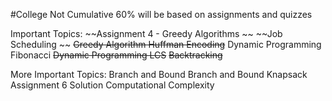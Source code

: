 #College
Not Cumulative
60% will be based on assignments and quizzes

Important Topics:
	~~Assignment 4 - Greedy Algorithms ~~
	~~Job Scheduling ~~
	~~Greedy Algorithm Huffman Encoding~~
	Dynamic Programming Fibonacci
	~~Dynamic Programming LCS~~
	~~Backtracking~~

More Important Topics:
	Branch and Bound
	Branch and Bound Knapsack
	Assignment 6 Solution
	Computational Complexity

